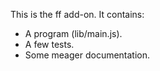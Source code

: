 This is the ff add-on.  It contains:

* A program (lib/main.js).
* A few tests.
* Some meager documentation.
